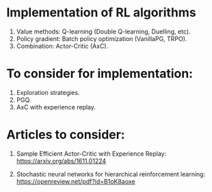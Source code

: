 # Implementation of RL algorithms

1. Value methods: Q-learning (Double Q-learning, Duelling, etc).
2. Policy gradient: Batch policy optimization (VanillaPG, TRPO).
3. Combination: Actor-Critic (AxC).

# To consider for implementation:

1. Exploration strategies.
2. PGQ.
3. AxC with experience replay.

# Articles to consider:

1. Sample Efficient Actor-Critic with Experience Replay:
https://arxiv.org/abs/1611.01224

2. Stochastic neural networks for hierarchical reinforcement learning:
https://openreview.net/pdf?id=B1oK8aoxe 
